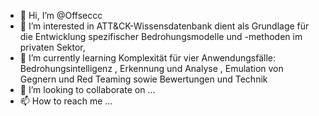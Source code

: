 - 👋 Hi, I’m @Offseccc
- 👀 I’m interested in ATT&CK-Wissensdatenbank dient als Grundlage für die Entwicklung spezifischer Bedrohungsmodelle und -methoden im privaten Sektor,
- 🌱 I’m currently learning Komplexität für vier Anwendungsfälle: Bedrohungsintelligenz , Erkennung und Analyse , Emulation von Gegnern und Red Teaming sowie Bewertungen und Technik
- 💞️ I’m looking to collaborate on ...
- 📫 How to reach me ...

<!---ü
Offseccc/Offseccc is a ✨ special ✨ repository because its `README.md` (this file) appears on your GitHub profile.
You can click the Preview link to take a look at your changes.
--->

